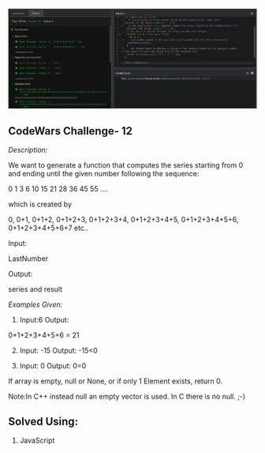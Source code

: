 ![(-\:/-)Sum Of Nums From 0 To N(-\:/-)](sumOfNumsFrom0toN.png)

## CodeWars Challenge- 12

*Description:*

We want to generate a function that computes the series starting from 0 and ending until the given number following the sequence:

0 1 3 6 10 15 21 28 36 45 55 ....

which is created by

0, 0+1, 0+1+2, 0+1+2+3, 0+1+2+3+4, 0+1+2+3+4+5, 0+1+2+3+4+5+6, 0+1+2+3+4+5+6+7 etc..

Input:

LastNumber

Output:

series and result

*Examples Given:*
1. Input:6
Output:

0+1+2+3+4+5+6 = 21

2. Input: -15
Output:
-15<0

3. Input: 0
Output:
0=0


If array is empty, null or None, or if only 1 Element exists, return 0.

Note:In C++ instead null an empty vector is used. In C there is no null. ;-)

## Solved Using:

1. JavaScript

